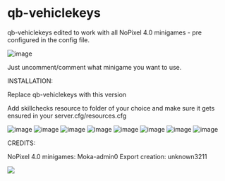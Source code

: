 # qb-vehiclekeys
qb-vehiclekeys edited to work with all NoPixel 4.0 minigames - pre configured in the config file.

![image](https://imgur.com/j2fQaCb.png)

Just uncomment/comment what minigame you want to use.

INSTALLATION:

Replace qb-vehiclekeys with this version

Add skillchecks resource to folder of your choice and make sure it gets ensured in your server.cfg/resources.cfg

![image](https://github.com/user-attachments/assets/dc212e16-8ff2-4933-9003-ec58c10c6c01)
![image](https://github.com/user-attachments/assets/934c8cbc-943a-4b9e-9752-9cf332cdf462)
![image](https://github.com/user-attachments/assets/ef41c51c-fecd-45eb-a350-fe735c598d52)
![image](https://github.com/user-attachments/assets/ea6f5642-d421-49c2-820e-1981fd30537e)
![image](https://github.com/user-attachments/assets/068cb37d-6d92-410c-8782-c55a8303d3d7)
![image](https://github.com/user-attachments/assets/b05bc5be-8db3-4ca3-8452-a06a26faff85)
![image](https://github.com/user-attachments/assets/f8660439-7ed7-4f67-8ac7-89ced1065659)
![image](https://github.com/user-attachments/assets/a8ba4a94-8d14-4ebe-98e6-a83316993f71)


CREDITS:

NoPixel 4.0 minigames: Moka-admin0
Export creation: unknown3211


![](https://komarev.com/ghpvc/?username=Official-X3R0)
